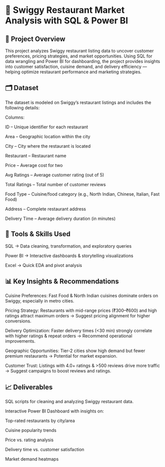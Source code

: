 # 🍴 Swiggy Restaurant Market Analysis with SQL & Power BI

## 📌 Project Overview

This project analyzes Swiggy restaurant listing data to uncover customer preferences, pricing strategies, and market opportunities. Using SQL for data wrangling and Power BI for dashboarding, the project provides insights into customer satisfaction, cuisine demand, and delivery efficiency — helping optimize restaurant performance and marketing strategies.

## 🗂 Dataset

The dataset is modeled on Swiggy’s restaurant listings and includes the following details:

Columns:

ID – Unique identifier for each restaurant

Area – Geographic location within the city

City – City where the restaurant is located

Restaurant – Restaurant name

Price – Average cost for two

Avg Ratings – Average customer rating (out of 5)

Total Ratings – Total number of customer reviews

Food Type – Cuisine/food category (e.g., North Indian, Chinese, Italian, Fast Food)

Address – Complete restaurant address

Delivery Time – Average delivery duration (in minutes)

## 🔧 Tools & Skills Used

SQL → Data cleaning, transformation, and exploratory queries

Power BI → Interactive dashboards & storytelling visualizations

Excel → Quick EDA and pivot analysis

## 📊 Key Insights & Recommendations

Cuisine Preferences: Fast Food & North Indian cuisines dominate orders on Swiggy, especially in metro cities.

Pricing Strategy: Restaurants with mid-range prices (₹300–₹600) and high ratings attract maximum orders → Suggest pricing alignment for higher conversions.

Delivery Optimization: Faster delivery times (<30 min) strongly correlate with higher ratings & repeat orders → Recommend operational improvements.

Geographic Opportunities: Tier-2 cities show high demand but fewer premium restaurants → Potential for market expansion.

Customer Trust: Listings with 4.0+ ratings & >500 reviews drive more traffic → Suggest campaigns to boost reviews and ratings.

## 📈 Deliverables

SQL scripts for cleaning and analyzing Swiggy restaurant data.

Interactive Power BI Dashboard with insights on:

Top-rated restaurants by city/area

Cuisine popularity trends

Price vs. rating analysis

Delivery time vs. customer satisfaction

Market demand heatmaps
